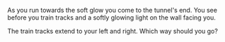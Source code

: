 As you run towards the soft glow you come to the tunnel's end.
You see before you train tracks and a softly glowing light on the wall facing you.

The train tracks extend to your left and right. Which way should you go?
